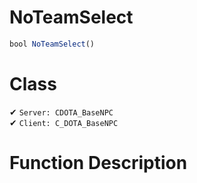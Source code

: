 # NoTeamSelect
```js
bool NoTeamSelect()
```
# Class
✔ `Server: CDOTA_BaseNPC`  
✔ `Client: C_DOTA_BaseNPC`  

# Function Description

